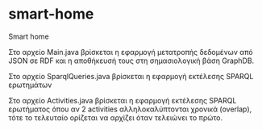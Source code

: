 # smart-home
Smart home

Στο αρχείο Main.java βρίσκεται η εφαρμογή μετατροπής δεδομένων από JSON σε RDF και η αποθήκευσή τους στη σημασιολογική βάση GraphDB.

Στο αρχείο SparqlQueries.java βρίσκεται η εφαρμογή εκτέλεσης SPARQL ερωτημάτων

Στο αρχείο Activities.java βρίσκεται η εφαρμογή εκτέλεσης SPARQL ερωτήματος όπου αν 2 activities αλληλοκαλύπτονται χρονικά (overlap), τότε το τελευταίο ορίζεται να αρχίζει όταν τελειώνει το πρώτο.
